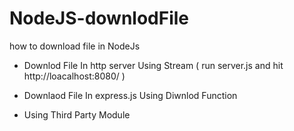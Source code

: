 # NodeJS-downlodFile
how to download file in NodeJs

- Downlod File In http server Using Stream ( run server.js and hit http://loacalhost:8080/ )

- Downlaod File In express.js Using Diwnlod Function

- Using Third Party Module
